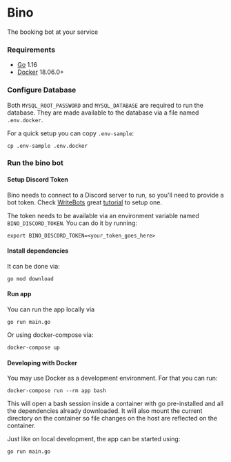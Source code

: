 # Bino

The booking bot at your service
### Requirements

- [Go](https://golang.org/) 1.16
- [Docker](https://www.docker.com/) 18.06.0+

### Configure Database

Both `MYSQL_ROOT_PASSWORD` and `MYSQL_DATABASE` are required to run the database. They are made available to the database via a file named `.env.docker`.

For a quick setup you can copy `.env-sample`:

```shell
cp .env-sample .env.docker
```
### Run the bino bot

#### Setup Discord Token

Bino needs to connect to a Discord server to run, so you'll need to provide a bot token. Check [WriteBots](https://writebots.com) great [tutorial](https://www.writebots.com/discord-bot-token/) to setup one.

The token needs to be available via an environment variable named `BINO_DISCORD_TOKEN`. You can do it by running:

```shell
export BINO_DISCORD_TOKEN=<your_token_goes_here>
```

#### Install dependencies

It can be done via:

```shell
go mod download
```

#### Run app

You can run the app locally via

```shell
go run main.go
```

Or using docker-compose via:

```shell
docker-compose up
```

#### Developing with Docker

You may use Docker as a development environment. For that you can run:


```shell
docker-compose run --rm app bash
```

This will open a bash session inside a container with go pre-installed and all the dependencies already downloaded. It will also mount the current directory on the container so file changes on the host are reflected on the container.

Just like on local development, the app can be started using:

```shell
go run main.go
```